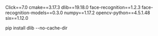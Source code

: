 Click==7.0
cmake==3.17.3
dlib==19.18.0
face-recognition==1.2.3
face-recognition-models==0.3.0
numpy==1.17.2
opencv-python==4.5.1.48
six==1.12.0


pip install dlib --no-cache-dir